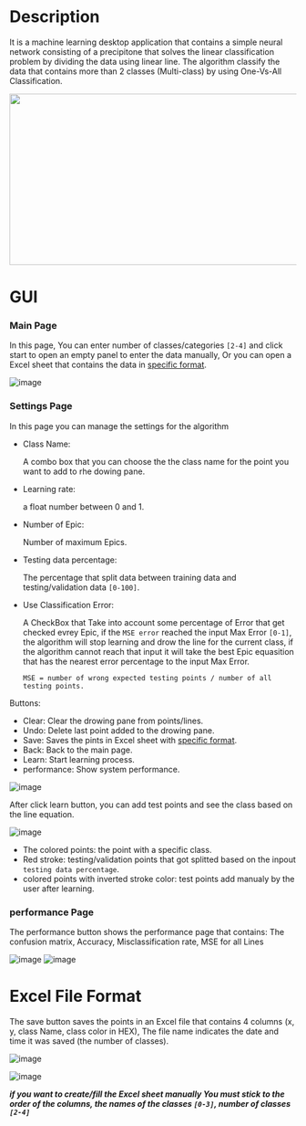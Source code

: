 # Description

It is a machine learning desktop application that contains a simple neural network consisting of a precipitone that solves the linear classification problem by dividing the data using linear line.
The algorithm classify the data that contains more than 2 classes (Multi-class) by using One-Vs-All Classification.

<img src="https://user-images.githubusercontent.com/103585755/183695881-49cba57c-86cb-4341-b336-c3df3f2b990e.png" width="600" height="300">

# GUI

### Main Page

  In this page, You can enter number of classes/categories `[2-4]` and click start to open an empty panel to enter the data manually, Or you can open a Excel sheet that contains the data in [specific format](https://github.com/AhmadOthman1/ClassificationAI/blob/master/README.md#excel-file-format).
  
  ![image](https://user-images.githubusercontent.com/103585755/183696738-b6219563-7664-499f-87e5-a72acf643cd4.png)


### Settings Page

  In this page you can manage the settings for the algorithm
  
  * Class Name:
  
      A combo box that you can choose the the class name for the point you want to add to rhe dowing pane.
  * Learning rate: 
  
      a float number between 0 and 1.
  * Number of Epic:
  
      Number of maximum Epics.
  * Testing data percentage:
  
      The percentage that split data between training data and testing/validation data `[0-100]`.
  * Use Classification Error:
  
      A CheckBox that Take into account some percentage of Error that get checked evrey Epic, if the `MSE error` reached the input Max Error `[0-1]`, the algorithm will stop learning and drow the line for the current class, if the algorithm cannot reach that input it will take the best Epic equasition that has the nearest error percentage to the input Max Error.
    ```
    MSE = number of wrong expected testing points / number of all testing points.
    ```
  Buttons:
  
  * Clear: Clear the drowing pane from points/lines.
  * Undo: Delete last point added to the drowing pane.
  * Save: Saves the pints in Excel sheet with [specific format](https://github.com/AhmadOthman1/ClassificationAI/blob/master/README.md#excel-file-format).
  * Back: Back to the main page.
  * Learn: Start learning process.
  * performance: Show system performance.

![image](https://user-images.githubusercontent.com/103585755/183707911-f962e7ba-ecef-4d0b-8cbc-fe063459de2c.png)

After click learn button, you can add test points and see the class based on the line equation.

![image](https://user-images.githubusercontent.com/103585755/183708694-899f0739-49bc-40a9-905f-fa6c69aba388.png)

  * The colored points: the point with a specific class.
  * Red stroke: testing/validation points that got splitted based on the inpout `testing data percentage`.
  * colored points with inverted stroke color: test points add manualy by the user after learning.

### performance Page
  
  The performance button shows the performance page that contains: The confusion matrix, Accuracy, Misclassification rate, MSE for all Lines
  
![image](https://user-images.githubusercontent.com/103585755/183710310-cf10b773-973d-4306-ab0d-4ab8c060fcdb.png)
![image](https://user-images.githubusercontent.com/103585755/183710683-c2eaa1fa-2482-4475-a074-8ff044b97687.png)



# Excel File Format
  
  The save button saves the points in an Excel file that contains 4 columns (x, y, class Name, class color in HEX), The file name indicates the date and time it was saved (the number of classes).
  
  ![image](https://user-images.githubusercontent.com/103585755/183712191-2484f913-d090-4508-9213-5521434ae123.png)
  
  ![image](https://user-images.githubusercontent.com/103585755/183712786-316c8ff5-27cf-4f21-bf7c-fc860f0bad5d.png)

  ***if you want to create/fill the Excel sheet manually You must stick to the order of the columns, the names of the classes `[0-3]`, number of classes `[2-4]`***
  






